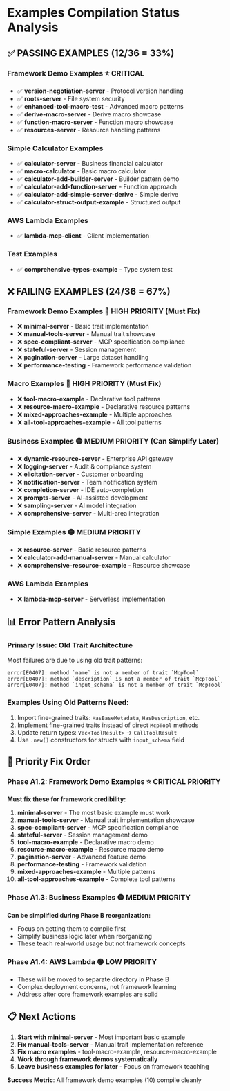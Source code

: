 # Examples Compilation Status Analysis

## ✅ **PASSING EXAMPLES (12/36 = 33%)**

### **Framework Demo Examples** ⭐ CRITICAL
- ✅ **version-negotiation-server** - Protocol version handling
- ✅ **roots-server** - File system security  
- ✅ **enhanced-tool-macro-test** - Advanced macro patterns
- ✅ **derive-macro-server** - Derive macro showcase
- ✅ **function-macro-server** - Function macro showcase
- ✅ **resources-server** - Resource handling patterns

### **Simple Calculator Examples** 
- ✅ **calculator-server** - Business financial calculator 
- ✅ **macro-calculator** - Basic macro calculator
- ✅ **calculator-add-builder-server** - Builder pattern demo
- ✅ **calculator-add-function-server** - Function approach
- ✅ **calculator-add-simple-server-derive** - Simple derive
- ✅ **calculator-struct-output-example** - Structured output

### **AWS Lambda Examples**  
- ✅ **lambda-mcp-client** - Client implementation

### **Test Examples**
- ✅ **comprehensive-types-example** - Type system test

## ❌ **FAILING EXAMPLES (24/36 = 67%)**

### **Framework Demo Examples** 🔴 HIGH PRIORITY (Must Fix)
- ❌ **minimal-server** - Basic trait implementation
- ❌ **manual-tools-server** - Manual trait showcase
- ❌ **spec-compliant-server** - MCP specification compliance  
- ❌ **stateful-server** - Session management
- ❌ **pagination-server** - Large dataset handling
- ❌ **performance-testing** - Framework performance validation

### **Macro Examples** 🔴 HIGH PRIORITY (Must Fix)
- ❌ **tool-macro-example** - Declarative tool patterns
- ❌ **resource-macro-example** - Declarative resource patterns
- ❌ **mixed-approaches-example** - Multiple approaches
- ❌ **all-tool-approaches-example** - All tool patterns

### **Business Examples** 🟡 MEDIUM PRIORITY (Can Simplify Later)
- ❌ **dynamic-resource-server** - Enterprise API gateway
- ❌ **logging-server** - Audit & compliance system  
- ❌ **elicitation-server** - Customer onboarding
- ❌ **notification-server** - Team notification system
- ❌ **completion-server** - IDE auto-completion
- ❌ **prompts-server** - AI-assisted development
- ❌ **sampling-server** - AI model integration
- ❌ **comprehensive-server** - Multi-area integration

### **Simple Examples** 🟡 MEDIUM PRIORITY
- ❌ **resource-server** - Basic resource patterns
- ❌ **calculator-add-manual-server** - Manual calculator
- ❌ **comprehensive-resource-example** - Resource showcase

### **AWS Lambda Examples**
- ❌ **lambda-mcp-server** - Serverless implementation

## 📊 **Error Pattern Analysis**

### **Primary Issue: Old Trait Architecture**
Most failures are due to using old trait patterns:
```
error[E0407]: method `name` is not a member of trait `McpTool`
error[E0407]: method `description` is not a member of trait `McpTool`  
error[E0407]: method `input_schema` is not a member of trait `McpTool`
```

### **Examples Using Old Patterns Need**:
1. Import fine-grained traits: `HasBaseMetadata`, `HasDescription`, etc.
2. Implement fine-grained traits instead of direct `McpTool` methods
3. Update return types: `Vec<ToolResult>` → `CallToolResult` 
4. Use `.new()` constructors for structs with `input_schema` field

## 🎯 **Priority Fix Order**

### **Phase A1.2: Framework Demo Examples** ⭐ CRITICAL PRIORITY

**Must fix these for framework credibility:**
1. **minimal-server** - The most basic example must work
2. **manual-tools-server** - Manual trait implementation showcase  
3. **spec-compliant-server** - MCP specification compliance
4. **stateful-server** - Session management demo
5. **tool-macro-example** - Declarative macro demo
6. **resource-macro-example** - Resource macro demo  
7. **pagination-server** - Advanced feature demo
8. **performance-testing** - Framework validation
9. **mixed-approaches-example** - Multiple patterns
10. **all-tool-approaches-example** - Complete tool patterns

### **Phase A1.3: Business Examples** 🟡 MEDIUM PRIORITY

**Can be simplified during Phase B reorganization:**
- Focus on getting them to compile first
- Simplify business logic later when reorganizing 
- These teach real-world usage but not framework concepts

### **Phase A1.4: AWS Lambda** 🟢 LOW PRIORITY
- These will be moved to separate directory in Phase B
- Complex deployment concerns, not framework learning
- Address after core framework examples are solid

## 📋 **Next Actions**

1. **Start with minimal-server** - Most important basic example
2. **Fix manual-tools-server** - Manual trait implementation reference  
3. **Fix macro examples** - tool-macro-example, resource-macro-example
4. **Work through framework demos systematically**
5. **Leave business examples for later** - Focus on framework teaching

**Success Metric**: All framework demo examples (10) compile cleanly